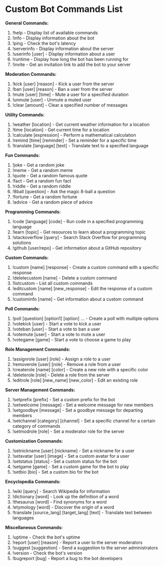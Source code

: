 # Custom Bot Commands List

**General Commands:**

1. !help - Display list of available commands
2. !info - Display information about the bot
3. !ping - Check the bot's latency
4. !serverinfo - Display information about the server
5. !userinfo [user] - Display information about a user
6. !runtime  - Display how long the bot has been running for
7. !invite - Get an invitation link to add the bot to your server

**Moderation Commands:**

1. !kick [user] [reason] - Kick a user from the server
2. !ban [user] [reason] - Ban a user from the server
3. !mute [user] [time] - Mute a user for a specified duration
4. !unmute [user] - Unmute a muted user
5. !clear [amount] - Clear a specified number of messages

**Utility Commands:**

1. !weather [location] - Get current weather information for a location
2. !time [location] - Get current time for a location
3. !calculate [expression] - Perform a mathematical calculation
4. !remind [time] [reminder] - Set a reminder for a specific time
5. !translate [language] [text] - Translate text to a specified language

**Fun Commands:**

1. !joke - Get a random joke
2. !meme - Get a random meme
3. !quote - Get a random famous quote
4. !fact - Get a random fun fact
5. !riddle - Get a random riddle
6. !8ball [question] - Ask the magic 8-ball a question
7. !fortune - Get a random fortune
8. !advice - Get a random piece of advice

**Programming Commands:**

1. !code [language] [code] - Run code in a specified programming language
2. !learn [topic] - Get resources to learn about a programming topic
3. !stackoverflow [query] - Search Stack Overflow for programming solutions
4. !github [user/repo] - Get information about a GitHub repository

**Custom Commands:**

1. !custom [name] [response] - Create a custom command with a specific response
2. !deletecustom [name] - Delete a custom command
3. !listcustom - List all custom commands
4. !editcustom [name] [new_response] - Edit the response of a custom command
5. !custominfo [name] - Get information about a custom command

**Poll Commands:**

1. !poll [question] [option1] [option] ... - Create a poll with multiple options
2. !votekick [user] - Start a vote to kick a user
3. !voteban [user] - Start a vote to ban a user
4. !votemute [user] - Start a vote to mute a user
5. !votegame [game] - Start a vote to choose a game to play

**Role Management Commands:**

1. !assignrole [user] [role] - Assign a role to a user
2. !removerole [user] [role] - Remove a role from a user
3. !createrole [name] [color] - Create a new role with a specific color
4. !deleterole [role] - Delete a role from the server
5. !editrole [role] [new_name] [new_color] - Edit an existing role

**Server Management Commands:**

1. !setprefix [prefix] - Set a custom prefix for the bot
2. !setwelcome [message] - Set a welcome message for new members
3. !setgoodbye [message] - Set a goodbye message for departing members
4. !setchannel [category] [channel] - Set a specific channel for a certain category of commands
5. !setmodrole [role] - Set a moderator role for the server

**Customization Commands:**

1. !setnickname [user] [nickname] - Set a nickname for a user
2. !setavatar [user] [image] - Set a custom avatar for a user
3. !setstatus [status] - Set a custom status for the bot
4. !setgame [game] - Set a custom game for the bot to play
5. !setbio [bio] - Set a custom bio for the bot

**Encyclopedia Commands:**

1. !wiki [query] - Search Wikipedia for information
2. !dictionary [word] - Look up the definition of a word
3. !thesaurus [word] - Find synonyms for a word
4. !etymology [word] - Discover the origin of a word
5. !translate [source_lang] [target_lang] [text] - Translate text between languages

**Miscellaneous Commands:**

1. !uptime - Check the bot's uptime
2. !report [user] [reason] - Report a user to the server moderators
3. !suggest [suggestion] - Send a suggestion to the server administrators
4. !version - Check the bot's version
5. !bugreport [bug] - Report a bug to the bot developers
